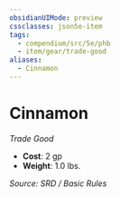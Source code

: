```yaml
---
obsidianUIMode: preview
cssclasses: json5e-item
tags:
  - compendium/src/5e/phb
  - item/gear/trade-good
aliases:
  - Cinnamon
---
```

# Cinnamon
*Trade Good*  

- **Cost**: 2 gp
- **Weight**: 1.0 lbs.

*Source: SRD / Basic Rules*